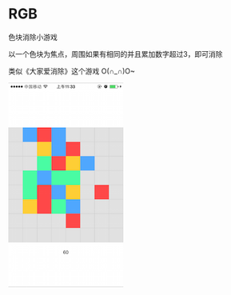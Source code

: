 # RGB
色块消除小游戏

以一个色块为焦点，周围如果有相同的并且累加数字超过3，即可消除

类似《大家爱消除》这个游戏 O(∩_∩)O~

![Chat](https://github.com/Pole-he/RGB/blob/master/IMG_0769.PNG)
